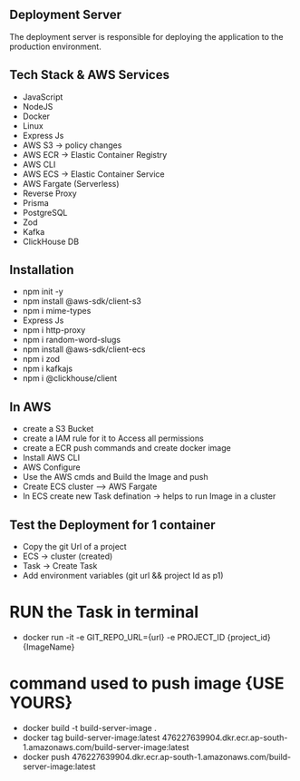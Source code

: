 ## Deployment Server
The deployment server is responsible for deploying the application to the production environment.

## Tech Stack & AWS Services 
- JavaScript
- NodeJS
- Docker
- Linux
- Express Js
- AWS S3 -> policy changes
- AWS ECR -> Elastic Container Registry
- AWS CLI
- AWS ECS -> Elastic Container Service 
- AWS Fargate (Serverless)
- Reverse Proxy
- Prisma
- PostgreSQL
- Zod 
- Kafka
- ClickHouse DB

## Installation
- npm init -y
- npm install @aws-sdk/client-s3
- npm i mime-types
- Express Js
- npm i http-proxy
- npm i random-word-slugs
- npm install @aws-sdk/client-ecs
- npm i zod
- npm i kafkajs
- npm i @clickhouse/client

## In AWS
- create a S3 Bucket
- create a IAM rule for it to Access all permissions
- create a ECR push commands and create docker image
- Install AWS CLI
- AWS Configure
- Use the AWS cmds and Build the Image and push
- Create ECS cluster --> AWS Fargate
- In ECS create new Task defination -> helps to run Image in a cluster

## Test the Deployment for 1 container
- Copy the git Url of a project
- ECS -> cluster (created) 
- Task -> Create Task 
- Add environment variables (git url && project Id as p1)

# RUN the Task in terminal
- docker run -it -e GIT_REPO_URL={url} -e PROJECT_ID {project_id} {ImageName}

# command used to push image {USE YOURS}
- docker build -t build-server-image .
- docker tag build-server-image:latest 476227639904.dkr.ecr.ap-south-1.amazonaws.com/build-server-image:latest
- docker push 476227639904.dkr.ecr.ap-south-1.amazonaws.com/build-server-image:latest